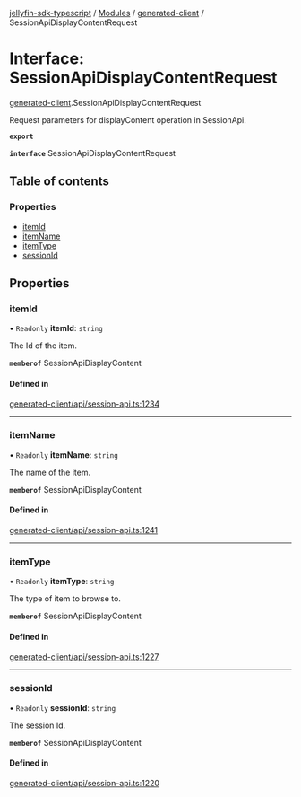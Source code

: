 [jellyfin-sdk-typescript](../README.md) / [Modules](../modules.md) / [generated-client](../modules/generated_client.md) / SessionApiDisplayContentRequest

# Interface: SessionApiDisplayContentRequest

[generated-client](../modules/generated_client.md).SessionApiDisplayContentRequest

Request parameters for displayContent operation in SessionApi.

**`export`**

**`interface`** SessionApiDisplayContentRequest

## Table of contents

### Properties

- [itemId](generated_client.SessionApiDisplayContentRequest.md#itemid)
- [itemName](generated_client.SessionApiDisplayContentRequest.md#itemname)
- [itemType](generated_client.SessionApiDisplayContentRequest.md#itemtype)
- [sessionId](generated_client.SessionApiDisplayContentRequest.md#sessionid)

## Properties

### itemId

• `Readonly` **itemId**: `string`

The Id of the item.

**`memberof`** SessionApiDisplayContent

#### Defined in

[generated-client/api/session-api.ts:1234](https://github.com/thornbill/jellyfin-sdk-typescript/blob/46678c1/src/generated-client/api/session-api.ts#L1234)

___

### itemName

• `Readonly` **itemName**: `string`

The name of the item.

**`memberof`** SessionApiDisplayContent

#### Defined in

[generated-client/api/session-api.ts:1241](https://github.com/thornbill/jellyfin-sdk-typescript/blob/46678c1/src/generated-client/api/session-api.ts#L1241)

___

### itemType

• `Readonly` **itemType**: `string`

The type of item to browse to.

**`memberof`** SessionApiDisplayContent

#### Defined in

[generated-client/api/session-api.ts:1227](https://github.com/thornbill/jellyfin-sdk-typescript/blob/46678c1/src/generated-client/api/session-api.ts#L1227)

___

### sessionId

• `Readonly` **sessionId**: `string`

The session Id.

**`memberof`** SessionApiDisplayContent

#### Defined in

[generated-client/api/session-api.ts:1220](https://github.com/thornbill/jellyfin-sdk-typescript/blob/46678c1/src/generated-client/api/session-api.ts#L1220)
